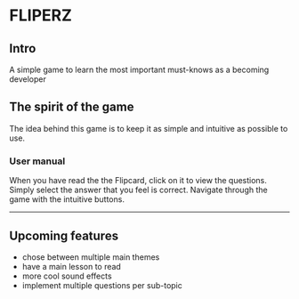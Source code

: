 # FLIPERZ



## Intro

A simple game to learn the most important must-knows as a becoming developer

## The spirit of the game

The idea behind this game is to keep it as simple and intuitive as possible to use.

### User manual

When you have read the the Flipcard, click on it to view the questions.
Simply select the answer that you feel is correct.
Navigate through the game with the intuitive buttons.

---

## Upcoming features

- chose between multiple main themes
- have a main lesson to read
- more cool sound effects
- implement multiple questions per sub-topic